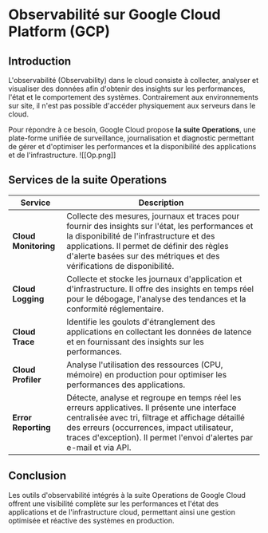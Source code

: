 # Observabilité sur Google Cloud Platform (GCP)

## Introduction

L'observabilité (Observability) dans le cloud consiste à collecter, analyser et visualiser des données afin d'obtenir des insights sur les performances, l'état et le comportement des systèmes. Contrairement aux environnements sur site, il n'est pas possible d'accéder physiquement aux serveurs dans le cloud.

Pour répondre à ce besoin, Google Cloud propose **la suite Operations**, une plate-forme unifiée de surveillance, journalisation et diagnostic permettant de gérer et d'optimiser les performances et la disponibilité des applications et de l'infrastructure.
![[Op.png]]
## Services de la suite Operations

| Service              | Description                                                                                                                                                                                                                                                               |
| -------------------- | ------------------------------------------------------------------------------------------------------------------------------------------------------------------------------------------------------------------------------------------------------------------------- |
| **Cloud Monitoring** | Collecte des mesures, journaux et traces pour fournir des insights sur l'état, les performances et la disponibilité de l'infrastructure et des applications. Il permet de définir des règles d'alerte basées sur des métriques et des vérifications de disponibilité.     |
| **Cloud Logging**    | Collecte et stocke les journaux d'application et d'infrastructure. Il offre des insights en temps réel pour le débogage, l'analyse des tendances et la conformité réglementaire.                                                                                          |
| **Cloud Trace**      | Identifie les goulots d'étranglement des applications en collectant les données de latence et en fournissant des insights sur les performances.                                                                                                                           |
| **Cloud Profiler**   | Analyse l'utilisation des ressources (CPU, mémoire) en production pour optimiser les performances des applications.                                                                                                                                                       |
| **Error Reporting**  | Détecte, analyse et regroupe en temps réel les erreurs applicatives. Il présente une interface centralisée avec tri, filtrage et affichage détaillé des erreurs (occurrences, impact utilisateur, traces d'exception). Il permet l'envoi d'alertes par e-mail et via API. |

## Conclusion

Les outils d'observabilité intégrés à la suite Operations de Google Cloud offrent une visibilité complète sur les performances et l'état des applications et de l'infrastructure cloud, permettant ainsi une gestion optimisée et réactive des systèmes en production.